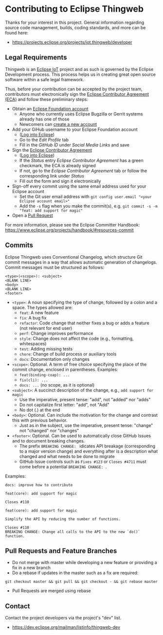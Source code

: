 # Contributing to Eclipse Thingweb

Thanks for your interest in this project. General information
regarding source code management, builds, coding standards, and
more can be found here:

* https://projects.eclipse.org/projects/iot.thingweb/developer

## Legal Requirements

Thingweb is an [Eclipse IoT](https://iot.eclipse.org) project and as such is governed by the Eclipse Development process.
This process helps us in creating great open source software within a safe legal framework.

Thus, before your contribution can be accepted by the project team, contributors must electronically sign the [Eclipse Contributor Agreement (ECA)](http://www.eclipse.org/legal/ECA.php) and follow these preliminary steps:

* Obtain an [Eclipse Foundation account](https://accounts.eclipse.org/)
   * Anyone who currently uses Eclipse Bugzilla or Gerrit systems already has one of those
   * Newcomers can [create a new account](https://accounts.eclipse.org/user/register?destination=user)
* Add your GiHub username to your Eclipse Foundation account
  * ([Log into Eclipse](https://accounts.eclipse.org/))
  * Go to the *Edit Profile* tab
  * Fill in the *GitHub ID* under *Social Media Links* and save
* Sign the [Eclipse Contributor Agreement](http://www.eclipse.org/legal/ECA.php)
  * ([Log into Eclipse](https://accounts.eclipse.org/))
  * If the *Status* entry *Eclipse Contributor Agreement* has a green checkmark, the ECA is already signed
  * If not, go to the *Eclipse Contributor Agreement* tab or follow the corresponding link under *Status*
  * Fill out the form and sign it electronically
* Sign-off every commit using the same email address used for your Eclipse account
  * Set the Git user email address with `git config user.email "<your Eclipse account email>"`
  * Add the `-s` flag when you make the commit(s), e.g. `git commit -s -m "feat: add support for magic"`
* Open a [Pull Request](https://github.com/eclipse-thingweb/node-wot/pulls)

For more information, please see the Eclipse Committer Handbook:
https://www.eclipse.org/projects/handbook/#resources-commit

## Commits

Eclipse Thingweb uses Conventional Changelog, which structure Git commit messages in a way that allows automatic generation of changelogs.
Commit messages must be structured as follows:
```
<type>(<scope>): <subject>
<BLANK LINE>
<body>
<BLANK LINE>
<footer>
```

* `<type>`: A noun specifying the type of change, followed by a colon and a space. The types allowed are:
   * `feat`: A new feature
   * `fix`: A bug fix
   * `refactor`: Code change that neither fixes a bug or adds a feature (not relevant for end user)
   * `perf`: Change improves performance
   * `style`: Change does not affect the code (e.g., formatting, whitespaces)
   * `test`: Adding missing tests
   * `chore`: Change of build process or auxiliary tools
   * `docs`: Documentation only changes
* `<scope>`: Optional. A term of free choice specifying the place of the commit change, enclosed in parentheses. Examples:
   * `feat(binding-coap): ...`
   * `fix(cli): ...`
   * `docs: ...` (no scope, as it is optional)
* `<subject>`: A succinct description of the change, e.g., `add support for magic`
   * Use the imperative, present tense: "add", not "added" nor "adds"
   * Do not capitalize first letter: "add", not "Add"
   * No dot (.) at the end
* `<body>`: Optional. Can include the motivation for the change and contrast this with previous behavior.
   * Just as in the subject, use the imperative, present tense: "change" not "changed" nor "changes"
* `<footer>`: Optional. Can be used to automatically close GitHub Issues and to document breaking changes.
   * The prefix `BREAKING CHANGE: ` idicates API breakage (corresponding to a major version change) and everything after is a description what changed and what needs to be done to migrate
   * GitHub Issue controls such as `Fixes #123` or `Closes #4711` must come before a potential `BREAKING CHANGE: `.

Examples:
```
docs: improve how to contribute
```
```
feat(core): add support for magic

Closes #110
```
```
feat(core): add support for magic

Simplify the API by reducing the number of functions.

Closes #110
BREAKING CHANGE: Change all calls to the API to the new `do()` function.
``` 

## Pull Requests and Feature Branches

* Do not merge with master while developing a new feature or providing a fix in a new branch
* Do a rebase if updates in the master such as a fix are required:
```
git checkout master && git pull && git checkout - && git rebase master
```
* Pull Requests are merged using rebase

## Contact

Contact the project developers via the project's "dev" list.

* https://dev.eclipse.org/mailman/listinfo/thingweb-dev